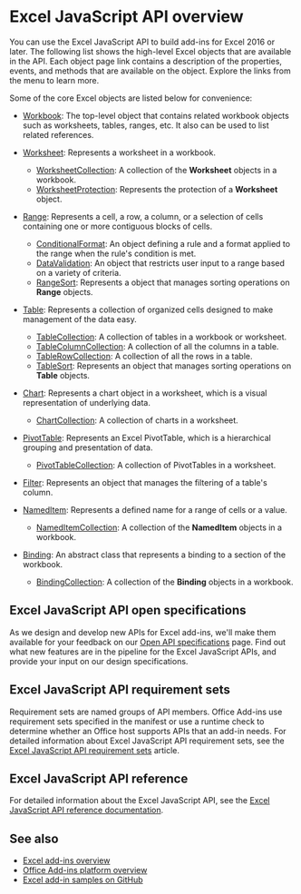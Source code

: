 # Excel JavaScript API overview

You can use the Excel JavaScript API to build add-ins for Excel 2016 or later. The following list shows the high-level Excel objects that are available in the API. Each object page link contains a description of the properties, events, and methods that are available on the object. Explore the links from the menu to learn more.

Some of the core Excel objects are listed below for convenience: 

- [Workbook](/javascript/api/excel/excel.workbook): The top-level object that contains related workbook objects such as worksheets, tables, ranges, etc. It also can be used to list related references.

- [Worksheet](/javascript/api/excel/excel.worksheet): Represents a worksheet in a workbook. 
    - [WorksheetCollection](/javascript/api/excel/excel.worksheetcollection): A collection of the **Worksheet** objects in a workbook.
    - [WorksheetProtection](/javascript/api/excel/excel.worksheetprotection): Represents the protection of a **Worksheet** object.

- [Range](/javascript/api/excel/excel.range): Represents a cell, a row, a column, or a selection of cells containing one or more contiguous blocks of cells.
    - [ConditionalFormat](/javascript/api/excel/excel.conditionalformat): An object defining a rule and a format applied to the range when the rule's condition is met.
	- [DataValidation](/javascript/api/excel/excel.datavalidation): An object that restricts user input to a range based on a variety of criteria.
    - [RangeSort](/javascript/api/excel/excel.rangesort): Represents a object that manages sorting operations on **Range** objects.

- [Table](/javascript/api/excel/excel.table): Represents a collection of organized cells designed to make management of the data easy.
    - [TableCollection](/javascript/api/excel/excel.tablecollection): A collection of tables in a workbook or worksheet.
    - [TableColumnCollection](/javascript/api/excel/excel.tablecolumncollection): A collection of all the columns in a table.
    - [TableRowCollection](/javascript/api/excel/excel.tablerowcollection): A collection of all the rows in a table.
    - [TableSort](/javascript/api/excel/excel.tablesort): Represents an object that manages sorting operations on **Table** objects.

- [Chart](/javascript/api/excel/excel.chart): Represents a chart object in a worksheet, which is a visual representation of underlying data.
    - [ChartCollection](/javascript/api/excel/excel.chartcollection): A collection of charts in a worksheet.
	
- [PivotTable](/javascript/api/excel/excel.pivottable): Represents an Excel PivotTable, which is a hierarchical grouping and presentation of data. 
    - [PivotTableCollection](/javascript/api/excel/excel.pivottablecollection): A collection of PivotTables in a worksheet.

- [Filter](/javascript/api/excel/excel.filter): Represents an object that manages the filtering of a table's column.

- [NamedItem](/javascript/api/excel/excel.nameditem): Represents a defined name for a range of cells or a value. 
    - [NamedItemCollection](/javascript/api/excel/excel.nameditemcollection): A collection of the **NamedItem** objects in a workbook.

- [Binding](/javascript/api/excel/excel.binding): An abstract class that represents a binding to a section of the workbook.
    - [BindingCollection](/javascript/api/excel/excel.bindingcollection): A collection of the **Binding** objects in a workbook.

## Excel JavaScript API open specifications

As we design and develop new APIs for Excel add-ins, we'll make them available for your feedback on our [Open API specifications](../openspec.md) page. Find out what new features are in the pipeline for the Excel JavaScript APIs, and provide your input on our design specifications.

## Excel JavaScript API requirement sets

Requirement sets are named groups of API members. Office Add-ins use requirement sets specified in the manifest or use a runtime check to determine whether an Office host supports APIs that an add-in needs. For detailed information about Excel JavaScript API requirement sets, see the [Excel JavaScript API requirement sets](../requirement-sets/excel-api-requirement-sets.md) article.

## Excel JavaScript API reference

For detailed information about the Excel JavaScript API, see the [Excel JavaScript API reference documentation](/javascript/api/excel).

## See also

- [Excel add-ins overview](https://docs.microsoft.com/office/dev/add-ins/excel/excel-add-ins-overview)
- [Office Add-ins platform overview](https://docs.microsoft.com/office/dev/add-ins/overview/office-add-ins)
- [Excel add-in samples on GitHub](https://github.com/OfficeDev?utf8=%E2%9C%93&q=Excel)

